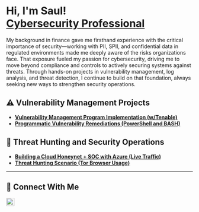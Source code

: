 <h1>Hi, I'm Saul! <br/><a href="https://linkedin.com/in/saul-villanueva-sosa">Cybersecurity Professional</a></h1>

My background in finance gave me firsthand experience with the critical importance of security—working with PII, SPII, and confidential data in regulated environments made me deeply aware of the risks organizations face. That exposure fueled my passion for cybersecurity, driving me to move beyond compliance and controls to actively securing systems against threats. Through hands-on projects in vulnerability management, log analysis, and threat detection, I continue to build on that foundation, always seeking new ways to strengthen security operations.


## ⚠️ Vulnerability Management Projects

- **[Vulnerability Management Program Implementation (w/Tenable)](https://github.com/saulsosa1/Vulnerability-Management-Program)**
- **[Programmatic Vulnerability Remediations (PowerShell and BASH)](https://github.com/joshcybertest/programmatic-vulnerability-remediations)**

## 🚨 Threat Hunting and Security Operations

- **[Building a Cloud Honeynet + SOC with Azure (Live Traffic)](https://github.com/saulsosa1/Azure-SOC)**
- **[Threat Hunting Scenario (Tor Browser Usage)](https://github.com/joshmadakor0/threat-hunting-scenario-tor)**

<hr/>

## 🤳 Connect With Me


[<img align="left" alt="___________ | LinkedIn" width="22px" src="https://cdn.jsdelivr.net/npm/simple-icons@v3/icons/linkedin.svg" />][linkedin]


[linkedin]: https://linkedin.com/in/saul-villanueva-sosa

<!--
<img width="35" alt="image" src="https://github.com/user-attachments/assets/2f41c7cd-5ea8-4475-b451-a37161b6c3fb"> 
<img width="35" alt="image" src="https://github.com/user-attachments/assets/77649969-9910-4994-8b96-74a116cfb2a8">
-->
